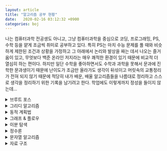 ```yaml
---
layout: article
title: "알고리즘 공부 현황"
date:   2020-02-16 03:12:32 +0900
categories: boj
---
```


 나는 컴퓨터과학 전공생도 아니고, 그냥 컴퓨터과학을 중심으로 코딩, 프로그래밍, PS, 수학 등을 얕게 조금씩 취미로 공부하고 있다. 특히 PS는 마치 수능 문제를 풀 때와 비슷하게 제한된 조건과 상황을 가정하고 그 아래에서 논리와 발상을 짜는 데서 나오는 즐거움이 있고, 무엇보다 백준 온라인 저지라는 매우 쾌적한 환경이 있기 때문에 비교적 더 열심히 하는 편이다.
하지만 일단 수학을 좋아하면서도 수학과 과학을 못해서 문과에 진학한 문과생이기 때문에 난이도가 조금만 올라가도 생각이 뒤섞이고 머릿속의 교통정리가 전혀 되지 않기 때문에 적당히 내가 배운, 배울 알고리즘들을 나름대로 정리하고 스스로 생각을 정리하기 위한 기록을 남기려고 한다. 학업에도 이렇게까지 정성을 들이지 않는데...

<details>
  <summary>브루트 포스</summary>
    <details>
      <summary>백트래킹</summary>
    </details>
</details>

<details>
  <summary>그리디 알고리즘</summary>
</details>

<details>
  <summary>동적 계획법</summary>
</details>

<details>
  <summary>그래프 & 플로우</summary>
    <details>
      <summary>BFS/DFS</summary>
      단순 BFS/DFS 활용만 여기에
    </details>
    <details>
      <summary>최단 경로 알고리즘</summary>
        <details>
          <summary>다익스트라</summary>
        </details>
        <details>
          <summary>벨만-포드</summary>
        </details>
        <details>
          <summary>플로이드-워셜</summary>
        </details>
        <details>
          <summary>강결합 컴포넌트</summary>
        </details>
        <details>
          <summary>2-SAT</summary>
        </details>
    </details>
    <details>
      <summary>네트워크 플로우</summary>
      <details>
        <summary>포드-풀커슨 & 에드몬드-카프</summary>
      </details>
      <details>
        <summary>이분 매칭</summary>
      </details>
      <details>
        <summary>최소 컷 & 최대 정점 덮개</summary>
      </details>
      <details>
        <summary>MCMF (최소 비용, 최대 유량)</summary>
      </details>
    </details>
</details>


<details>
  <summary>이분 탐색</summary>
    <details>
      <summary>가장 긴 증가하는 부분 수열</summary>
    </details>
</details>

<details>
  <summary>정수론</summary>
</details>

<details>
  <summary>문자열 알고리즘</summary>
    <details>
      <summary>KMP</summary>
    </details>
    <details>
      <summary>Manacher</summary>
    </details>
</details>

<details>
  <summary>자료 구조</summary>
    <details>
      <summary>세그먼트 트리</summary>
    </details>
    <details>
      <summary>펜윅 트리</summary>
    </details>
    <details>
      <summary>스택</summary>
    </details>
</details>
